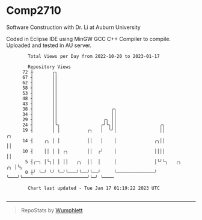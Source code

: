 # Comp2710
Software Construction with Dr. Li at Auburn University

Coded in Eclipse IDE using MinGW GCC C++ Compiler to compile.
Uploaded and tested in AU server.

```
        Total Views per Day from 2022-10-20 to 2023-01-17

        Repository Views
      72 ┼       ╭╮
      67 ┤       ││
      62 ┤       ││
      58 ┤       ││
      53 ┤       ││
      48 ┤       ││
      43 ┤       ││
      38 ┤       ││                    ╭╮
      34 ┤       ││                    ││
      29 ┤       ││                 ╭╮ ││
      24 ┤       │╰╮               ╭╯╰╮││                ╭╮
      19 ┤       │ │          ╭╮   │  ╰╯│                ││                                 ╭╮
      14 ┤    ╭╮ │ │          ││   │    │              ╭╮││                                 ││
      10 ┤    ││ │ │ ╭╮       ││  ╭╯    │              ││││                                 ││
       5 ┤╭─╮ │╰╮│ │ ││   ╭╮  ││  │     │              │╰╯╰╮   ╭╮                        ╭╮ │╰╮
       0 ┼╯ ╰─╯ ╰╯ ╰─╯╰───╯╰──╯╰──╯     ╰──────────────╯   ╰───╯╰────────────────────────╯╰─╯ ╰────

        Chart last updated - Tue Jan 17 01:19:22 2023 UTC
        
```

---

> RepoStats by [Wumphlett](https://github.com/Wumphlett)
